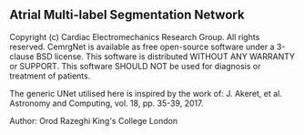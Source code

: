 Atrial Multi-label Segmentation Network
---------------------------------------

Copyright (c) Cardiac Electromechanics Research Group.
All rights reserved. CemrgNet is available as free open-source software under a 3-clause BSD license.
This software is distributed WITHOUT ANY WARRANTY or SUPPORT.
This software SHOULD NOT be used for diagnosis or treatment of patients.

The generic UNet utilised here is inspired by the work of:
J. Akeret, et al. Astronomy and Computing, vol. 18, pp. 35-39, 2017.

Author: 
Orod Razeghi
King's College London
